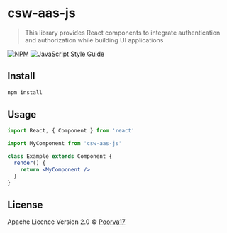 # csw-aas-js

> This library provides React components to integrate authentication and
> authorization while building UI applications

[![NPM](https://img.shields.io/npm/v/csw-aas-js.svg)](https://www.npmjs.com/package/csw-aas-js)
[![JavaScript Style Guide](https://img.shields.io/badge/code_style-standard-brightgreen.svg)](https://standardjs.com)

## Install

```bash
npm install
```

## Usage

```jsx
import React, { Component } from 'react'

import MyComponent from 'csw-aas-js'

class Example extends Component {
  render() {
    return <MyComponent />
  }
}
```

## License

Apache Licence Version 2.0 © [Poorva17](https://github.com/Poorva17)
